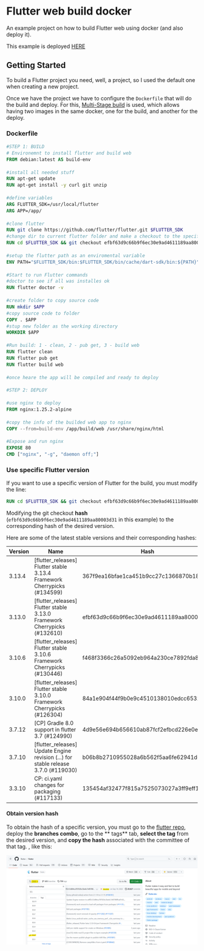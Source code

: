 # Flutter web build docker

An example project on how to build Flutter web using docker (and also deploy it).

This example is deployed [HERE](https://flutter-web-build-docker.root101.dev/)

## Getting Started

To build a Flutter project you need, well, a project, so I used the default one when creating a new
project.

Once we have the project we have to configure the `Dockerfile` that will do the build and deploy.
For this, [Multi-Stage build](https://docs.docker.com/build/building/multi-stage/) is used, which
allows having two images in the same docker, one for the build, and another for the deploy.

### Dockerfile

```dockerfile
#STEP 1: BUILD
# Environemnt to install flutter and build web
FROM debian:latest AS build-env

#install all needed stuff
RUN apt-get update
RUN apt-get install -y curl git unzip

#define variables
ARG FLUTTER_SDK=/usr/local/flutter
ARG APP=/app/

#clone flutter
RUN git clone https://github.com/flutter/flutter.git $FLUTTER_SDK
#change dir to current flutter folder and make a checkout to the specific version
RUN cd $FLUTTER_SDK && git checkout efbf63d9c66b9f6ec30e9ad4611189aa80003d31

#setup the flutter path as an enviromental variable
ENV PATH="$FLUTTER_SDK/bin:$FLUTTER_SDK/bin/cache/dart-sdk/bin:${PATH}"

#Start to run Flutter commands
#doctor to see if all was installes ok
RUN flutter doctor -v

#create folder to copy source code
RUN mkdir $APP
#copy source code to folder
COPY . $APP
#stup new folder as the working directory
WORKDIR $APP

#Run build: 1 - clean, 2 - pub get, 3 - build web
RUN flutter clean
RUN flutter pub get
RUN flutter build web

#once heare the app will be compiled and ready to deploy

#STEP 2: DEPLOY

#use nginx to deploy
FROM nginx:1.25.2-alpine

#copy the info of the builded web app to nginx
COPY --from=build-env /app/build/web /usr/share/nginx/html

#Expose and run nginx
EXPOSE 80
CMD ["nginx", "-g", "daemon off;"]
```

### Use specific Flutter version

If you want to use a specific version of Flutter for the build, you must modify the line:

```dockerfile
RUN cd $FLUTTER_SDK && git checkout efbf63d9c66b9f6ec30e9ad4611189aa80003d31
```

Modifying the git checkout **hash** (`efbf63d9c66b9f6ec30e9ad4611189aa80003d31` in this example) to
the corresponding hash of the desired version.

Here are some of the latest stable versions and their corresponding hashes:

| Version  | Name    |  Hash    |
| -------- | ------- | -------- |
| 3.13.4  | [flutter_releases] Flutter stable 3.13.4 Framework Cherrypicks (#134599)   | 367f9ea16bfae1ca451b9cc27c1366870b187ae2  |
| 3.13.0 | [flutter_releases] Flutter stable 3.13.0 Framework Cherrypicks (#132610)     | efbf63d9c66b9f6ec30e9ad4611189aa80003d31  |
| 3.10.6    | [flutter_releases] Flutter stable 3.10.6 Framework Cherrypicks (#130446)    | f468f3366c26a5092eb964a230ce7892fda8f2f8  |
| 3.10.0    | [flutter_releases] Flutter stable 3.10.0 Framework Cherrypicks (#126304)    | 84a1e904f44f9b0e9c4510138010edcc653163f8  |
| 3.7.12    | [CP] Gradle 8.0 support in flutter 3.7 (#124990)    | 4d9e56e694b656610ab87fcf2efbcd226e0ed8cf  |
| 3.7.10    | [flutter_releases] Update Engine revision (...) for stable release 3.7.0 (#119030)    | b06b8b2710955028a6b562f5aa6fe62941d6febf  |
| 3.3.10    | CP: ci.yaml changes for packaging (#117133)    | 135454af32477f815a7525073027a3ff9eff1bfd  |

#### Obtain version hash

To obtain the hash of a specific version, you must go to
the [flutter repo](https://github.com/flutter/flutter), deploy the **branches combo**, go to the **
tags** tab, **select the tag** from the desired version, and **copy the hash** associated with the
committee of that tag.
, like this:

![flutter-version-tag](flutter-version-tag.png)
